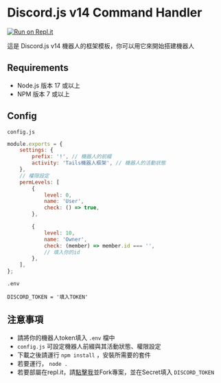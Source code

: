 # Discord.js v14 Command Handler

[![Run on Repl.it](https://replit.com/badge/github/Pikachu_TW/Discordjs-v14-Command-Handler)](https://replit.com/github/PikachuTW/Discord.js-v14-Command-Handler)  

這是 Discord.js v14 機器人的框架模板，你可以用它來開始搭建機器人

## Requirements

* Node.js 版本 17 或以上
* NPM 版本 7 或以上

## Config

`config.js`

```js
module.exports = {
    settings: {
        prefix: '!', // 機器人的前綴
        activity: 'Tails機器人框架', // 機器人的活動狀態
    },
    // 權限設定
    permLevels: [
        {
            level: 0,
            name: 'User',
            check: () => true,
        },

        {
            level: 10,
            name: 'Owner',
            check: (member) => member.id === '',
            // 填入你的id
        },
    ],
};
```

`.env`

```env
DISCORD_TOKEN = '填入TOKEN'
```

## 注意事項

* 請將你的機器人token填入 `.env` 檔中
* `config.js` 可設定機器人前綴與其活動狀態、權限設定
* 下載之後請運行 `npm install` ，安裝所需要的套件
* 若要運行， `node .`
* 若要部屬在repl.it，請[點擊我](https://replit.com/github/PikachuTW/Discord.js-v14-Command-Handler)並Fork專案，並在Secret填入 `DISCORD_TOKEN`
